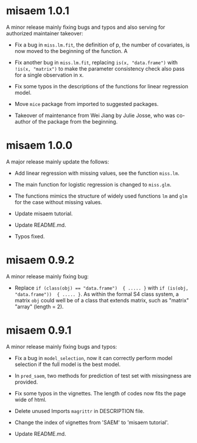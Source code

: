 # misaem 1.0.1

A minor release mainly fixing bugs and typos and also serving for authorized maintainer takeover:

* Fix a bug in `miss.lm.fit`, the definition of p, the number of covariates, is now moved to the beginning of the function. A

* Fix another bug in `miss.lm.fit`, replacing `is(x, "data.frame")` with `!is(x, "matrix")` to make the parameter consistency check also pass for a single observation in x.

* Fix some typos in the descriptions of the functions for linear regression model.

* Move `mice` package from imported to suggested packages.

* Takeover of maintenance from Wei Jiang by Julie Josse, who was co-author of the package from the beginning.

# misaem 1.0.0

A major release mainly update the follows:

* Add linear regression with missing values, see the function `miss.lm`.

* The main function for logistic regression is changed to `miss.glm`.

* The functions mimics the structure of widely used functions `lm` and `glm` for the case without missing values.

* Update misaem tutorial.

* Update README.md.

* Typos fixed.

# misaem 0.9.2

A minor release mainly fixing bug:

* Replace `if (class(obj) == "data.frame")  { ..... }` with `if (is(obj, "data.frame"))  { ..... }`. As within the formal S4 class system, a matrix `obj` could well be of a class that extends matrix, such as "matrix" "array" (length = 2).

# misaem 0.9.1

A minor release mainly fixing bugs and typos:

* Fix a bug in `model_selection`, now it can correctly perform model selection if the full model is the best model.

* In `pred_saem`, two methods for prediction of test set with missingness are provided.

* Fix some typos in the vignettes. The length of codes now fits the page wide of html.

* Delete unused Imports `magrittr` in DESCRIPTION file.

* Change the index of vignettes from 'SAEM' to 'misaem tutorial'.

* Update README.md.
